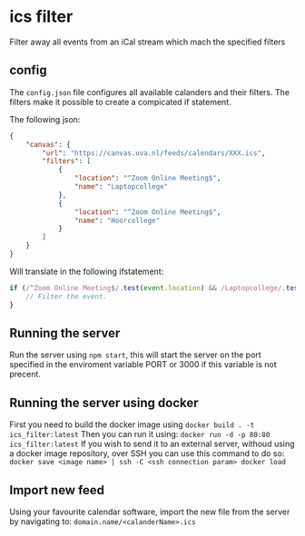 # ics filter
Filter away all events from an iCal stream which mach the specified filters

## config
The `config.json` file configures all available calanders and their filters.
The filters make it possible to create a compicated if statement.

The following json:
```json
{
    "canvas": {
        "url": "https://canvas.uva.nl/feeds/calendars/XXX.ics",
        "filters": [
            {
                "location": "^Zoom Online Meeting$",
                "name": "Laptopcollege"
            },
            {
                "location": "^Zoom Online Meeting$",
                "name": "Hoorcollege"
            }
        ]
    }
}
```

Will translate in the following ifstatement:
```javascript
if (/^Zoom Online Meeting$/.test(event.location) && /Laptopcollege/.test(event.name)) || (/^Zoom Online Meeting$/.test(event.location) && /Hoorcollege/.test(event.name)) {
    // Filter the event.
}
```

## Running the server
Run the server using `npm start`, this will start the server on the port specified in the enviroment variable PORT or 3000 if this variable is not precent.

## Running the server using docker
First you need to build the docker image using `docker build . -t ics_filter:latest`
Then you can run it using: `docker run -d -p 80:80 ics_filter:latest`
If you wish to send it to an external server, withoud using a docker image repository, over SSH you can use this command to do so: `docker save <image name> | ssh -C <ssh connection param> docker load`

## Import new feed
Using your favourite calendar software, import the new file from the server by navigating to:
`domain.name/<calanderName>.ics`
